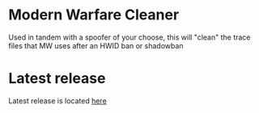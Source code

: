 # Modern Warfare Cleaner
Used in tandem with a spoofer of your choose, this will "clean" the trace files that MW uses after an HWID ban or shadowban

# Latest release
Latest release is located [here](https://github.com/wife/Modern-Warfare-Cleaner/releases)
